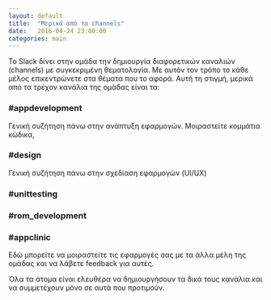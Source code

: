 ```yaml
---
layout: default
title:  "Μερικά από τα channels"
date:   2016-04-24 23:00:00
categories: main
---
```


Το Slack δίνει στην ομάδα την δημιουργία διαφορετικών καναλιών (channels) με συγκεκριμένη θεματολογία.
Με αυτόν τον τρόπο το κάθε μέλος επικεντρώνετε στα θέματα που το αφορά. Αυτή τη στιγμή, μερικά από τα τρέχον κανάλια της 
ομάδας είναι τα: 


<h3>#appdevelopment</h3>
Γενική συζήτηση πάνω στην ανάπτυξη εφαρμογών. Μοιραστείτε κομμάτια κώδικα,  

<h3>#design</h3>
Γενική συζήτηση πάνω στην σχεδίαση εφαρμογών (UI/UX)

<h3>#unittesting</h3>
<h3>#rom_development</h3>

<h3>#appclinic</h3>
Εδώ μπορείτε να μοιραστείτε τις εφαρμογές σας με τα άλλα μέλη της ομάδας και να λάβετε feedback για αυτές. 


Όλα τα άτομα είναι ελευθέρα να δημιουργήσουν τα δικά τους κανάλια και να συμμετέχουν μόνο σε αυτά που προτιμούν.